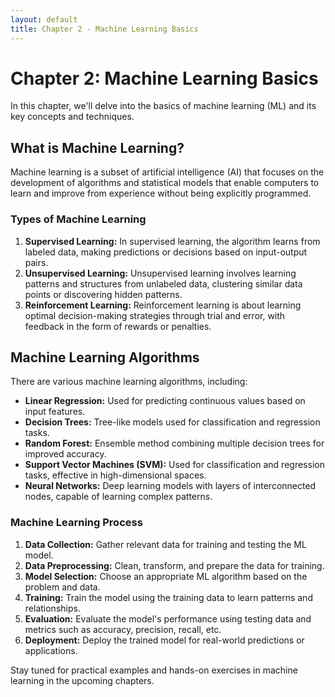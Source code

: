 ```yaml
---
layout: default
title: Chapter 2 - Machine Learning Basics
---
```


# Chapter 2: Machine Learning Basics

In this chapter, we'll delve into the basics of machine learning (ML) and its key concepts and techniques.

## What is Machine Learning?

Machine learning is a subset of artificial intelligence (AI) that focuses on the development of algorithms and statistical models that enable computers to learn and improve from experience without being explicitly programmed.

### Types of Machine Learning

1. **Supervised Learning:** In supervised learning, the algorithm learns from labeled data, making predictions or decisions based on input-output pairs.
2. **Unsupervised Learning:** Unsupervised learning involves learning patterns and structures from unlabeled data, clustering similar data points or discovering hidden patterns.
3. **Reinforcement Learning:** Reinforcement learning is about learning optimal decision-making strategies through trial and error, with feedback in the form of rewards or penalties.

## Machine Learning Algorithms

There are various machine learning algorithms, including:

- **Linear Regression:** Used for predicting continuous values based on input features.
- **Decision Trees:** Tree-like models used for classification and regression tasks.
- **Random Forest:** Ensemble method combining multiple decision trees for improved accuracy.
- **Support Vector Machines (SVM):** Used for classification and regression tasks, effective in high-dimensional spaces.
- **Neural Networks:** Deep learning models with layers of interconnected nodes, capable of learning complex patterns.

### Machine Learning Process

1. **Data Collection:** Gather relevant data for training and testing the ML model.
2. **Data Preprocessing:** Clean, transform, and prepare the data for training.
3. **Model Selection:** Choose an appropriate ML algorithm based on the problem and data.
4. **Training:** Train the model using the training data to learn patterns and relationships.
5. **Evaluation:** Evaluate the model's performance using testing data and metrics such as accuracy, precision, recall, etc.
6. **Deployment:** Deploy the trained model for real-world predictions or applications.

Stay tuned for practical examples and hands-on exercises in machine learning in the upcoming chapters.
